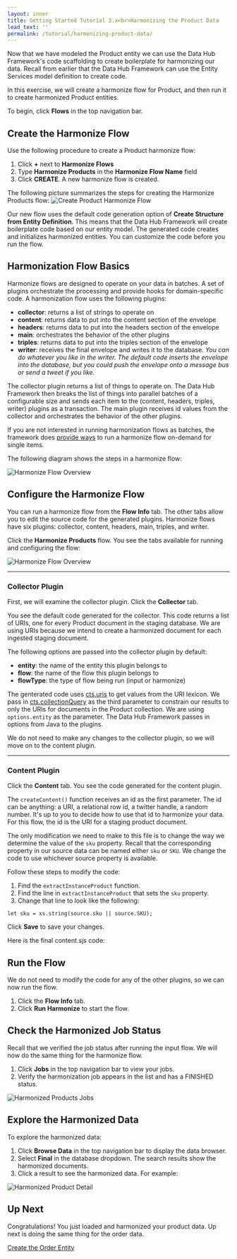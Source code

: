 ```yaml
---
layout: inner
title: Getting Started Tutorial 3.x<br>Harmonizing the Product Data
lead_text: ''
permalink: /tutorial/harmonizing-product-data/
---
```


Now that we have modeled the Product entity we can use the Data Hub Framework's code scaffolding to create boilerplate for harmonizing our data. Recall from earlier that the Data Hub Framework can use the Entity Services model definition to create code.

In this exercise, we will create a harmonize flow for Product, and then run it to create harmonized Product entities.

To begin, click **Flows** in the top navigation bar.

## Create the Harmonize Flow

Use the following procedure to create a Product harmonize flow:

1. Click **+** next to **Harmonize Flows**
1. Type **Harmonize Products** in the **Harmonize Flow Name** field
1. Click **CREATE**. A new harmonize flow is created.

The following picture summarizes the steps for creating the Harmonize Products flow:
![Create Product Harmonize Flow]({{site.baseurl}}/images/3x/harmonizing-product-data/create-product-harmonize-flow.png)

Our new flow uses the default code generation option of **Create Structure from Entity Definition**. This means that the Data Hub Framework will create boilerplate code based on our entity model. The generated code creates and initializes harmonized entities. You can customize the code before you run the flow.

## Harmonization Flow Basics

Harmonize flows are designed to operate on your data in batches. A set of plugins orchestrate the processing and provide hooks for domain-specific code. A harmonization flow uses the following plugins:

- **collector**: returns a list of strings to operate on
- **content**: returns data to put into the content section of the envelope
- **headers**: returns data to put into the headers section of the envelope
- **main**: orchestrates the behavior of the other plugins
- **triples**: returns data to put into the triples section of the envelope
- **writer**: receives the final envelope and writes it to the database. _You can do whatever you like in the writer. The default code inserts the envelope into the database, but you could push the envelope onto a message bus or send a tweet if you like._

The collector plugin returns a list of things to operate on. The Data Hub Framework then breaks the list of things into parallel batches of a configurable size and sends each item to the (content, headers, triples, writer) plugins as a transaction. The main plugin receives id values from the collector and orchestrates the behavior of the other plugins.

If you are not interested in running harmonization flows as batches, the framework does [provide ways](../../faqs/#how-can-i-run-a-harmonize-flow-immediately-for-1-document) to run a harmonize flow on-demand for single items.

The following diagram shows the steps in a harmonize flow:

![Harmonize Flow Overview]({{site.baseurl}}/images/3x/harmonizing-product-data/harmonize-flow-diagram.png)

## Configure the Harmonize Flow 

You can run a harmonize flow from the **Flow Info** tab. The other tabs allow you to edit the source code for the generated plugins. Harmonize flows have six plugins: collector, content, headers, main, triples, and writer.

Click the **Harmonize Products** flow. You see the tabs available for running and configuring the flow:

![Harmonize Flow Overview]({{site.baseurl}}/images/3x/harmonizing-product-data/harmonize-flow-overview.png)

----

### Collector Plugin

First, we will examine the collector plugin. Click the **Collector** tab.

You see the default code generated for the collector. This code returns a list of URIs, one for every Product document in the staging database. We are using URIs because we intend to create a harmonized document for each ingested staging document.

The following options are passed into the collector plugin by default:

- **entity**: the name of the entity this plugin belongs to
- **flow**: the name of the flow this plugin belongs to
- **flowType**: the type of flow being run (input or harmonize)

The genterated code uses [cts.uris](https://docs.marklogic.com/cts.uris) to get values from the URI lexicon. We pass in [cts.collectionQuery](https://docs.marklogic.com/cts.collectionQuery) as the third parameter to constrain our results to only the URIs for documents in the Product collection. We are using `options.entity` as the parameter. The Data Hub Framework passes in options from Java to the plugins.

<div class="embed-git lang-js" href="//raw.githubusercontent.com/marklogic-community/marklogic-data-hub/develop/examples/online-store/plugins/entities/Product/harmonize/Harmonize Products/collector/collector.sjs"></div>

We do not need to make any changes to the collector plugin, so we will move on to the content plugin.

----

### Content Plugin

Click the **Content** tab. You see the code generated for the content plugin.

The `createContent()` function receives an id as the first parameter. The id can be anything: a URI, a relational row id, a twitter handle, a random number. It's up to you to decide how to use that id to harmonize your data. For this flow, the id is the URI for a staging product document. 

The only modification we need to make to this file is to change the way we determine the value of the `sku` property. Recall that the corresponding property in our source data can be named either `sku` or `SKU`. We change the code to use whichever source property is available.

Follow these steps to modify the code:

1. Find the `extractInstanceProduct` function.
1. Find the line in `extractInstanceProduct` that sets the `sku` property.
1. Change that line to look like the following:

```
let sku = xs.string(source.sku || source.SKU);
```

Click **Save** to save your changes.

Here is the final content.sjs code:

<div class="embed-git lang-js" href="//raw.githubusercontent.com/marklogic-community/marklogic-data-hub/develop/examples/online-store/plugins/entities/Product/harmonize/Harmonize Products/content/content.sjs"></div>

## Run the Flow

We do not need to modify the code for any of the other plugins, so we can now run the flow.

1. Click the **Flow Info** tab.
1. Click **Run Harmonize** to start the flow.

## Check the Harmonized Job Status

Recall that we verified the job status after running the input flow. We will now do the same thing for the harmonize flow.

1. Click **Jobs** in the top navigation bar to view your jobs.
1. Verify the harmonization job appears in the list and has a FINISHED status.

![Harmonized Products Jobs]({{site.baseurl}}/images/3x/harmonizing-product-data/harmonized-products-jobs.png)

## Explore the Harmonized Data

To explore the harmonized data:

1. Click **Browse Data** in the top navigation bar to display the data browser.
1. Select **Final** in the database dropdown. The search results show the harmonized documents.
1. Click a result to see the harmonized data. For example:

![Harmonized Product Detail]({{site.baseurl}}/images/3x/harmonizing-product-data/harmonized-product-details.png)

## Up Next

Congratulations! You just loaded and harmonized your product data. Up next is doing the same thing for the order data.

[Create the Order Entity](../create-order-entity/)
